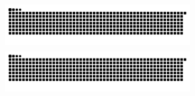 
![snake_gif](https://github.com/Sharvil94/Sharvil94/blob/output/github-snake.svg)

![snake_gif](https://github.com/Sharvil94/Sharvil94/blob/output/github-snake-dark.svg)
